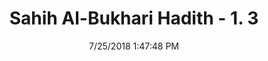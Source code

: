 ---
title        : "Sahih Al-Bukhari Hadith - 1. 3"
date         : 7/25/2018 1:47:48 PM
draft        : false
type         : "hadith"
layout       : "hadith"
BookCode     : "SHB"
VolumeNumber : "1"
HadithNumber : "3"
categories  :  ["Revelation-'How the Divine Inspirations started"]
tags  :  ["Aisha"]
---